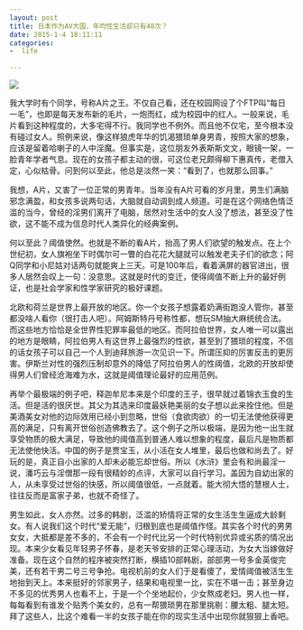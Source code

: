 ```yaml
---
layout: post
title: 日本作为AV大国，年均性生活却只有48次？
date: 2015-1-4 18:11:11
categories:
-  life

---
```



![](http://file1.u148.net/images/2010/5/1273712822641.gif)

   我大学时有个同学，号称A片之王。不仅自己看，还在校园网设了个FTP叫“每日一毛”，也即是每天发布新的毛片，一炮而红，成为校园中的红人。一般来说，毛片看到这种程度的，大多宅得不行。我同学也不例外。而且他不仅宅，至今根本没有碰过女人。照例来说，像这样狼虎年华的饥渴猥琐单身男青，按照大家的想象，应该是留着哈喇子的人中淫魔。但事实是，这位朋友外表斯斯文文，眼镜一架，一脸青年学者气息。现在的女孩子都主动的很，可这位老兄颇得柳下惠真传，老僧入定，心似枯骨。问到何以至此，他总是淡然一笑：“看到了，也就那么回事。” 

   我想，A片，又害了一位正常的男青年。当年没有A片可看的岁月里，男生们满脑邪念满盈，和女孩多说两句话，大脑就自动调到成人频道。可是在这个网络色情泛滥的当今，曾经的淫男们离开了电脑，居然对生活中的女人没了想法，甚至没了性欲，这不能不成为信息时代人类异化的经典案例。 

何以至此？阈值使然。也就是不断的看A片，抬高了男人们欲望的触发点。在上个世纪初，女人旗袍坐下时偶尔可一瞥的白花花大腿就可以触发老夫子们的欲念；阿Q同学和小尼姑对话两句就能爽上三天。可是100年后，看着满屏的器官进出，很多人居然会叹上一句：没意思。这就是时代的变迁，使得阈值不断上升的最好例证，也是社会学家和性学家研究的极好课题。 

北欧和荷兰是世界上最开放的地区。你一个女孩子想露着奶满街跑没人管你，甚至都没啥人看你（很打击人吧）。阿姆斯特丹号称性都，想玩SM抽大麻统统合法。而这些地方恰恰是全世界性犯罪率最低的地区。而阿拉伯世界，女人唯一可以露出的地方是眼睛，阿拉伯男人有这世界上最强烈的性欲，甚至到了猥琐的程度，不信的话女孩子可以自己一个人到迪拜旅游一次见识一下。所谓压抑的厉害反击的更厉害。伊斯兰对性的强烈压制却意外的降低了阿拉伯男人的性阈值，北欧的开放却使得男人们曾经沧海难为水，这就是阈值理论最好的应用范例。 

再举个最极端的例子吧，释迦牟尼本来是个印度的王子，很早就过着锦衣玉食的生活。但是活的很厌世。其父为其选来印度最妖艳美丽的女子想以此来拴住他。但是美酒美女对他的边际效用已经小到忽略，世俗（食欲肉欲）的一切无法使他获得更高的满足，只有离开世俗创造佛教去了。这个例子之所以极端，是因为他一出生就享受物质的极大满足，导致他的阈值高到普通人难以想象的程度，最后凡是物质都无法使他快活。中国的例子是贾宝玉，从小活在女人堆里，最后也做和尚去了。好玩的是，真正自小出家的人却未必能忘却世俗。所以《水浒》里会有和尚最淫一说，潘巧云与淫僧那一段有很精妙的点评，大家可以自行学习。盖因为自幼出家的人，从未享受过世俗的快感，所以阈值很低，一点就着。能大彻大悟的慧根人士，往往反而是富家子弟，也就不奇怪了。 

男生如此，女人亦然。过多的韩剧，泛滥的矫情将正常的女生活生生逼成大龄剩女。有人说我们这个时代“爱无能”，归根到底也是阈值作怪。其实各个时代的男男女女，大抵都是差不多的，不会有一个时代比另一个时代特别优异或劣质的情况出现。本来少女看见年轻男子怀春，是老天爷安排的正常心理活动，为女大当嫁做好准备。现在这个自然的程序被突然打断，横插10部韩剧，部部男一号多金英俊完美，还有若干男二号三号争抢。电视机前的女人们于是看傻了，爱情阈值被活生生地抬到天上。本来挺好的邻家男子，结果和电视里一比，实在不堪一击；甚至身边不多见的优秀男人也看不上，于是一个个坐地起价，少女熬成老妇。男人也一样，每每看到有谁发个贴秀个美女的，总有一帮猥琐男在那里挑剔：腰太粗、腿太短。拜了这些人，比这个难看一半的女孩子能在你的现实生活中出现你就狠狠上香吧。